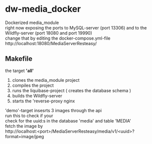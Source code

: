 # dw-media_docker
Dockerized media_module<br>
right now exposing the ports to MySQL-server (port 13306) and to the Wildfly-server (port 18080 and port 19990) <br>
change that by editing the docker-compose.yml-file <br>
http://localhost:18080/MediaServerResteasy/


## Makefile
the target **'all'** <br>
1. clones the media_module project
2. compiles the project
3. runs the liquibase-project ( creates the database schema )
4. builds the Wildfly-server
5. starts the 'reverse-proxy nginx

'demo'-target insesrts 3 images through the api <br>
run this to check if your <br>
check for the uuid:s in the database 'media' and table 'MEDIA' <br>
fetch the image by <br>
http://localhost:\<port\>/MediaServerResteasy/media/v1/\<uuid\>?format=image/jpeg
